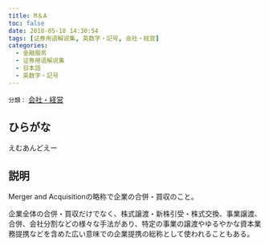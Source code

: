 ```yaml
---
title: M＆A
toc: false
date: 2018-05-18 14:30:54
tags: [证券用语解说集, 英数字・記号, 会社・経営]
categories:
  - 金融服务
  - 证券用语解说集
  - 日本語
  - 英数字・記号
---
```


`分類：` [会社・経営](/tags/会社・経営/)

## ひらがな

えむあんどえー

## 説明

Merger and Acquisitionの略称で企業の合併・買収のこと。

企業全体の合併・買収だけでなく、株式譲渡・新株引受・株式交換、事業譲渡、合併、会社分割などの様々な手法があり、特定の事業の譲渡やゆるやかな資本業務提携などを含めた広い意味での企業提携の総称として使われることもある。
